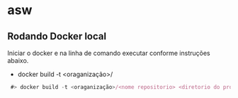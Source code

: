 # asw

## Rodando Docker local
Iniciar o docker e na linha de comando executar conforme instruções abaixo.
* docker build -t <oraganização>/<nome repositorio> <diretorio do projeto asw>

```javascript
 #> docker build -t <oraganização>/<nome repositorio> <diretorio do projeto asw>

```

